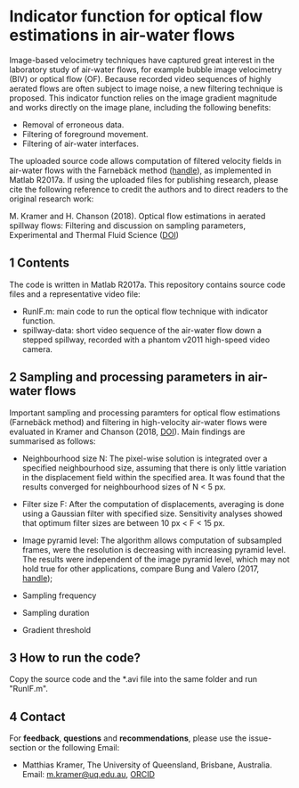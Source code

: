 Indicator function for optical flow estimations in air-water flows
==================================================================

Image-based velocimetry techniques have captured great interest in the laboratory study of air-water flows, for example bubble image velocimetry (BIV) or optical flow (OF). Because recorded video sequences of highly aerated flows are often subject to image noise, a new filtering technique is proposed. This indicator function relies on the image gradient magnitude and works directly on the image plane, including the following benefits: 

- Removal of erroneous data.
- Filtering of foreground movement.
- Filtering of air-water interfaces.

The uploaded source code allows computation of filtered velocity fields in air-water flows with the Farnebäck method ([handle](https://www.ida.liu.se/ext/WITAS-ev/Computer_Vision_Technologies/PaperInfo/farneback02.html)), as implemented in Matlab R2017a. If using the uploaded files for publishing research, please cite the following reference to credit the authors and to direct readers to the original research work:

M. Kramer and H. Chanson (2018). Optical flow estimations in aerated spillway flows: Filtering and discussion on
sampling parameters, Experimental and Thermal Fluid Science ([DOI](https://doi.org/10.1016/j.expthermflusci.2018.12.002))


1 Contents
----------
The code is written in Matlab R2017a. This repository contains source code files and a representative video file:
- RunIF.m: main code to run the optical flow technique with indicator function.
- spillway-data: short video sequence of the air-water flow down a stepped spillway, recorded with a phantom v2011 high-speed video camera.


2 Sampling and processing parameters in air-water flows
-------------------------------------------------------
Important sampling and processing paramters for optical flow estimations (Farnebäck method) and filtering in high-velocity air-water flows were evaluated in Kramer and Chanson (2018, [DOI](https://doi.org/10.1016/j.expthermflusci.2018.12.002)). Main findings are summarised as follows:

- Neighbourhood size N: The pixel-wise solution is integrated over a specified neighbourhood size, assuming
that there is only little variation in the displacement field within the specified area. It was found that the results converged for neighbourhood sizes of N < 5 px.
- Filter size F:  After the computation of displacements, averaging is done using a Gaussian filter with specified size. Sensitivity analyses showed that optimum filter sizes are between 10 px < F < 15 px. 
- Image pyramid level: The algorithm allows computation of subsampled frames, were the resolution is decreasing with increasing pyramid level. The results were independent of the image pyramid level, which may not hold true for other applications, compare Bung and Valero (2017,
[handle](http://hdl.handle.net/2268/214198));

- Sampling frequency
- Sampling duration
- Gradient threshold

3 How to run the code?
----------------------
Copy the source code and the *.avi file into the same folder and run "RunIF.m".

4 Contact
----------
For **feedback**, **questions** and **recommendations**, please use the issue-section or the following Email:

- Matthias Kramer, The University of Queensland, Brisbane, Australia. Email: m.kramer@uq.edu.au, [ORCID](https://orcid.org/0000-0001-5673-2751)

